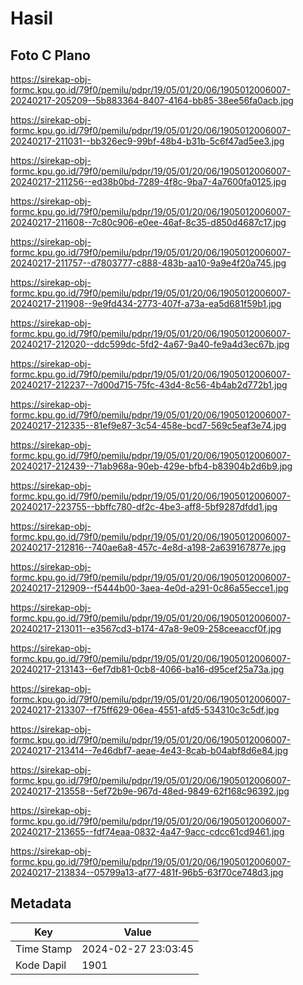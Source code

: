 # Hasil

## Foto C Plano

https://sirekap-obj-formc.kpu.go.id/79f0/pemilu/pdpr/19/05/01/20/06/1905012006007-20240217-205209--5b883364-8407-4164-bb85-38ee56fa0acb.jpg

https://sirekap-obj-formc.kpu.go.id/79f0/pemilu/pdpr/19/05/01/20/06/1905012006007-20240217-211031--bb326ec9-99bf-48b4-b31b-5c6f47ad5ee3.jpg

https://sirekap-obj-formc.kpu.go.id/79f0/pemilu/pdpr/19/05/01/20/06/1905012006007-20240217-211256--ed38b0bd-7289-4f8c-9ba7-4a7600fa0125.jpg

https://sirekap-obj-formc.kpu.go.id/79f0/pemilu/pdpr/19/05/01/20/06/1905012006007-20240217-211608--7c80c906-e0ee-46af-8c35-d850d4687c17.jpg

https://sirekap-obj-formc.kpu.go.id/79f0/pemilu/pdpr/19/05/01/20/06/1905012006007-20240217-211757--d7803777-c888-483b-aa10-9a9e4f20a745.jpg

https://sirekap-obj-formc.kpu.go.id/79f0/pemilu/pdpr/19/05/01/20/06/1905012006007-20240217-211908--9e9fd434-2773-407f-a73a-ea5d681f59b1.jpg

https://sirekap-obj-formc.kpu.go.id/79f0/pemilu/pdpr/19/05/01/20/06/1905012006007-20240217-212020--ddc599dc-5fd2-4a67-9a40-fe9a4d3ec67b.jpg

https://sirekap-obj-formc.kpu.go.id/79f0/pemilu/pdpr/19/05/01/20/06/1905012006007-20240217-212237--7d00d715-75fc-43d4-8c56-4b4ab2d772b1.jpg

https://sirekap-obj-formc.kpu.go.id/79f0/pemilu/pdpr/19/05/01/20/06/1905012006007-20240217-212335--81ef9e87-3c54-458e-bcd7-569c5eaf3e74.jpg

https://sirekap-obj-formc.kpu.go.id/79f0/pemilu/pdpr/19/05/01/20/06/1905012006007-20240217-212439--71ab968a-90eb-429e-bfb4-b83904b2d6b9.jpg

https://sirekap-obj-formc.kpu.go.id/79f0/pemilu/pdpr/19/05/01/20/06/1905012006007-20240217-223755--bbffc780-df2c-4be3-aff8-5bf9287dfdd1.jpg

https://sirekap-obj-formc.kpu.go.id/79f0/pemilu/pdpr/19/05/01/20/06/1905012006007-20240217-212816--740ae6a8-457c-4e8d-a198-2a639167877e.jpg

https://sirekap-obj-formc.kpu.go.id/79f0/pemilu/pdpr/19/05/01/20/06/1905012006007-20240217-212909--f5444b00-3aea-4e0d-a291-0c86a55ecce1.jpg

https://sirekap-obj-formc.kpu.go.id/79f0/pemilu/pdpr/19/05/01/20/06/1905012006007-20240217-213011--e3567cd3-b174-47a8-9e09-258ceeaccf0f.jpg

https://sirekap-obj-formc.kpu.go.id/79f0/pemilu/pdpr/19/05/01/20/06/1905012006007-20240217-213143--6ef7db81-0cb8-4066-ba16-d95cef25a73a.jpg

https://sirekap-obj-formc.kpu.go.id/79f0/pemilu/pdpr/19/05/01/20/06/1905012006007-20240217-213307--f75ff629-06ea-4551-afd5-534310c3c5df.jpg

https://sirekap-obj-formc.kpu.go.id/79f0/pemilu/pdpr/19/05/01/20/06/1905012006007-20240217-213414--7e46dbf7-aeae-4e43-8cab-b04abf8d6e84.jpg

https://sirekap-obj-formc.kpu.go.id/79f0/pemilu/pdpr/19/05/01/20/06/1905012006007-20240217-213558--5ef72b9e-967d-48ed-9849-62f168c96392.jpg

https://sirekap-obj-formc.kpu.go.id/79f0/pemilu/pdpr/19/05/01/20/06/1905012006007-20240217-213655--fdf74eaa-0832-4a47-9acc-cdcc61cd9461.jpg

https://sirekap-obj-formc.kpu.go.id/79f0/pemilu/pdpr/19/05/01/20/06/1905012006007-20240217-213834--05799a13-af77-481f-96b5-63f70ce748d3.jpg


## Metadata

| Key        | Value               |
| ---------- | ------------------- |
| Time Stamp | 2024-02-27 23:03:45 |
| Kode Dapil | 1901                |




